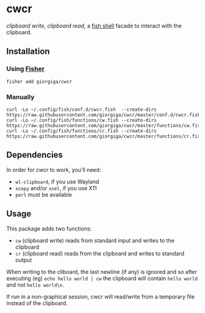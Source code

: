 # cwcr

*clipboard write, clipboard read*, a [fish shell](https://fishshell.com/) facade to interact with the clipboard.

## Installation

### Using [Fisher](https://github.com/jorgebucaran/fisher)

```fish
fisher add giorgiga/cwcr
```

### Manually

```fish
curl -Lo ~/.config/fish/conf.d/cwcr.fish  --create-dirs https://raw.githubusercontent.com/giorgiga/cwcr/master/conf.d/cwcr.fish
curl -Lo ~/.config/fish/functions/cw.fish --create-dirs https://raw.githubusercontent.com/giorgiga/cwcr/master/functions/cw.fish
curl -Lo ~/.config/fish/functions/cr.fish --create-dirs https://raw.githubusercontent.com/giorgiga/cwcr/master/functions/cr.fish
```

## Dependencies

In order for *cwcr* to work, you'll need:

* `wl-clipboard`, if you use Wayland
* `xcopy` and/or `xsel`, if you use X11
* `perl` must be available

## Usage

This package adds two functions:

* `cw` (clipboard write) reads from standard input and writes to the clipboard
* `cr` (clipboard read) reads from the clipboard and writes to standard output

When writing to the cliboard, the last newline (if any) is ignored and so after executing (eg) `echo hello world | cw` the clipboard will contain `hello world` and not `hello world\n`.

If run in a non-graphical session, cwcr will read/write from a temporary file instead of the clipboard.
